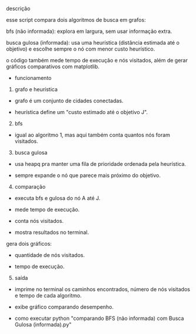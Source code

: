 descrição

esse script compara dois algoritmos de busca em grafos:

bfs (não informada): explora em largura, sem usar informação extra.

busca gulosa (informada): usa uma heurística (distância estimada até o objetivo) e escolhe sempre o nó com menor custo heurístico.

o código também mede tempo de execução e nós visitados, além de gerar gráficos comparativos com matplotlib.

- funcionamento

1. grafo e heurística

- grafo é um conjunto de cidades conectadas.

- heurística define um "custo estimado até o objetivo J".

2. bfs

- igual ao algoritmo 1, mas aqui também conta quantos nós foram visitados.

3. busca gulosa

- usa heapq pra manter uma fila de prioridade ordenada pela heurística.

- sempre expande o nó que parece mais próximo do objetivo.

4. comparação

- executa bfs e gulosa do nó A até J.

- mede tempo de execução.

- conta nós visitados.

- mostra resultados no terminal.

gera dois gráficos:

- quantidade de nós visitados.

- tempo de execução.

 5. saída

- imprime no terminal os caminhos encontrados, número de nós visitados e tempo de cada algoritmo.

- exibe gráfico comparando desempenho.

- como executar
python "comparando BFS (não informada) com Busca Gulosa (informada).py"
